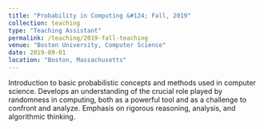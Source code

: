 ```yaml
---
title: "Probability in Computing &#124; Fall, 2019"
collection: teaching
type: "Teaching Assistant"
permalink: /teaching/2019-fall-teaching
venue: "Boston University, Computer Science"
date: 2019-09-01
location: "Boston, Massachusetts"
---
```


Introduction to basic probabilistic concepts and methods used in computer science. Develops an understanding of the crucial role played by randomness in computing, both as a powerful tool and as a challenge to confront and analyze. Emphasis on rigorous reasoning, analysis, and algorithmic thinking.
